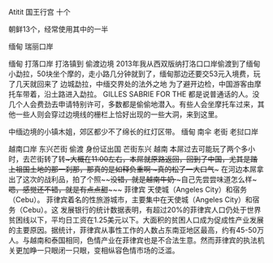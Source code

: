 Atitit 国王行宫  十个  

朝鲜13个，经常使用其中的一半



缅甸 瑞丽口岸


缅甸 打落口岸 打洛镇到
偷渡边境
2013年我从西双版纳打洛口口岸偷渡到了缅甸小勐拉，50块坐个摩的，走小路几分钟就到了，缅甸那边还要交53元入境费，玩了几天就回来了
边城勐拉，中缅交界处的法外之地
为了避开边检，中国游客由摩托车带着，沿土路进入勐拉。 GILLES SABRIE FOR THE
都是说普通话的人。没几个人会费劲去申请特别许可，多数都是偷偷地潜入。有些人会坐摩托车过来，其他一些人则会穿过边境线的栅栏上恰好出现的一些大洞，来到这里。

中缅边境的小镇木姐，郊区都少不了绵长的红灯区带。
缅甸 南伞  老街
老挝口岸

越南口岸 东兴芒街 偷渡
身份证出国 芒街东兴 
越南
本屌过去可能玩了两个多小时，去芒街转了转~~~~~大概在11:00左右，本屌就原路返回，回到了中国，尤其是踏上祖国土地的那一刹那，那真的是如释负重啊·~~~真的松了一大口气~~~
在河边本屌拿出了这次的战利品，拍了个照~~~~没错，就是越南牛奶·~~~自己先尝尝味道怎么样~~~嗯，感觉还不错，就是有点点甜~~~~~
菲律宾 天使城（Angeles City）和宿务（Cebu）。
菲律宾着名的性旅游城市，主要集中在天使城（Angeles City）和宿务（Cebu）。这
发展银行的统计数据表明，有超过20%的菲律宾人口仍处于世界贫困线以下，平均日工资在1.25美元以下。大面积的贫困人口成为促成性产业发展的主要原因。据统计，菲律宾从事性工作的人数占东南亚地区最高，约有45-50万人。与越南和泰国相同，色情产业在菲律宾也是不合法生意。然而菲律宾的执法机关更加睁一只眼闭一只眼，变相纵容色情市场的泛滥。


